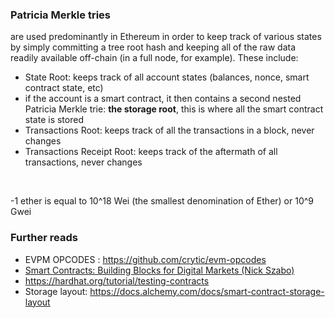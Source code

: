 ### Patricia Merkle tries 
are used predominantly in Ethereum in order to keep track of various states by simply committing a tree root hash and keeping all of the raw data readily available off-chain (in a full node, for example). These include:

* State Root: keeps track of all account states (balances, nonce, smart contract state, etc)
* if the account is a smart contract, it then contains a second nested Patricia Merkle trie: **the storage root**, this is where all the smart contract state is stored
* Transactions Root: keeps track of all the transactions in a block, never changes
* Transactions Receipt Root: keeps track of the aftermath of all transactions, never changes

<br />

-1 ether is equal to 10^18 Wei (the smallest denomination of Ether) or 10^9 Gwei


### Further reads

- EVPM OPCODES : https://github.com/crytic/evm-opcodes
- [Smart Contracts: Building Blocks for Digital Markets (Nick Szabo)](https://www.fon.hum.uva.nl/rob/Courses/InformationInSpeech/CDROM/Literature/LOTwinterschool2006/szabo.best.vwh.net/smart_contracts_2.html)
- https://hardhat.org/tutorial/testing-contracts
- Storage layout: https://docs.alchemy.com/docs/smart-contract-storage-layout